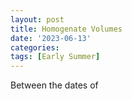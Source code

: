 ```yaml
---
layout: post
title: Homogenate Volumes
date: '2023-06-13'
categories:
tags: [Early Summer]
---
```


Between the dates of
